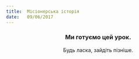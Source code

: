 ```yaml
---
title:  Місіонерська історія
date:   09/06/2017
---
```


### <center>Ми готуємо цей урок.</center>
<center>Будь ласка, зайдіть пізніше.</center>